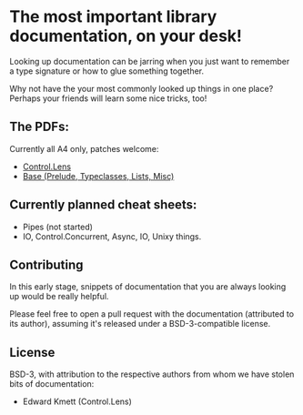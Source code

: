 # The most important library documentation, on your desk!

Looking up documentation can be jarring when you just want to remember a type
signature or how to glue something together.

Why not have the your most commonly looked up things in one place? Perhaps your
friends will learn some nice tricks, too!

## The PDFs:

Currently all A4 only, patches welcome:

* [Control.Lens](lens.pdf)
* [Base (Prelude, Typeclasses, Lists, Misc)](base.pdf)

## Currently planned cheat sheets:

* Pipes (not started)
* IO, Control.Concurrent, Async, IO, Unixy things.

## Contributing

In this early stage, snippets of documentation that you are always looking up
would be really helpful.

Please feel free to open a pull request with the documentation
(attributed to its author), assuming it's released under a
BSD-3-compatible license.

## License

BSD-3, with attribution to the respective authors from whom we have
stolen bits of documentation:

 - Edward Kmett (Control.Lens)
